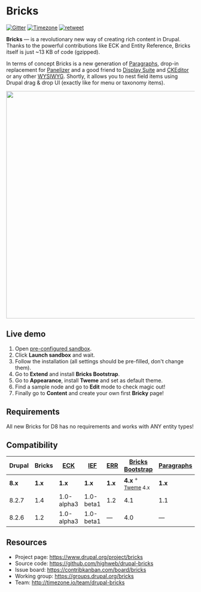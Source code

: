 # Bricks

[![Gitter](https://img.shields.io/gitter/room/highweb/drupal-bricks.svg)](https://gitter.im/highweb/drupal-bricks)
[![Timezone](https://img.shields.io/badge/time-zone-4682b4.svg)](https://timezone.io/team/drupal-bricks)
[![retweet](https://img.shields.io/badge/re-tweet-00bfff.svg)](https://twitter.com/highwebtech/status/841004866633842689)

**Bricks** — is a revolutionary new way of creating rich content in Drupal. Thanks to the powerful contributions like ECK and Entity Reference, Bricks itself is just ~13 KB of code (gzipped).

In terms of concept Bricks is a new generation of [Paragraphs](https://www.drupal.org/project/paragraphs), drop-in replacement for [Panelizer](https://www.drupal.org/project/panelizer) and a good friend to [Display Suite](https://www.drupal.org/project/ds) and [CKEditor](https://www.drupal.org/project/ckeditor) or any other [WYSIWYG](https://www.drupal.org/project/wysiwyg). Shortly, it allows you to nest field items using Drupal drag & drop UI (exactly like for menu or taxonomy items).

<img src="https://cdn.rawgit.com/highweb/drupal-bricks/media/bricks-8.x-1.2.gif" width="608"/>


## Live demo

1. Open [pre-configured sandbox](https://simplytest.me/project/bricks).
2. Click **Launch sandbox** and wait.
3. Follow the installation (all settings should be pre-filled, don't change them).
4. Go to **Extend** and install **Bricks Bootstrap**.
5. Go to **Appearance**, install **Tweme** and set as default theme.
6. Find a sample node and go to **Edit** mode to check magic out!
7. Finally go to **Content** and create your own first **Bricky** page!


## Requirements

All new Bricks for D8 has no requirements and works with ANY entity types!


## Compatibility

| Drupal | Bricks | [ECK](https://www.drupal.org/project/eck) | [IEF](https://www.drupal.org/project/inline_entity_form) | [ERR](https://www.drupal.org/project/entity_reference_revisions) | [Bricks Bootstrap](https://www.drupal.org/project/bricks_bootstrap) | [Paragraphs](https://www.drupal.org/project/paragraphs) | [Bootstrap Paragraphs](https://www.drupal.org/project/bootstrap_paragraphs) |
| --- | --- | --- | --- | --- | --- | --- | --- |
| **8.x** | **1.x** | **1.x** | **1.x** | **1.x** | **4.x** <sup>+ [Tweme](https://www.drupal.org/project/tweme) 4.x</sup> | **1.x** | **1.x** <sup>+ [Bootstrap](https://www.drupal.org/project/bootstrap) 3.x</sup> |
| 8.2.7 | 1.4 | 1.0-alpha3 | 1.0-beta1 | 1.2 | 4.1 | 1.1 | 1.0-beta1 |
| 8.2.6 | 1.2 | 1.0-alpha3 | 1.0-beta1 | — | 4.0 | — | — |


## Resources

- Project page: https://www.drupal.org/project/bricks
- Source code: https://github.com/highweb/drupal-bricks
- Issue board: https://contribkanban.com/board/bricks
- Working group: https://groups.drupal.org/bricks
- Team: http://timezone.io/team/drupal-bricks
